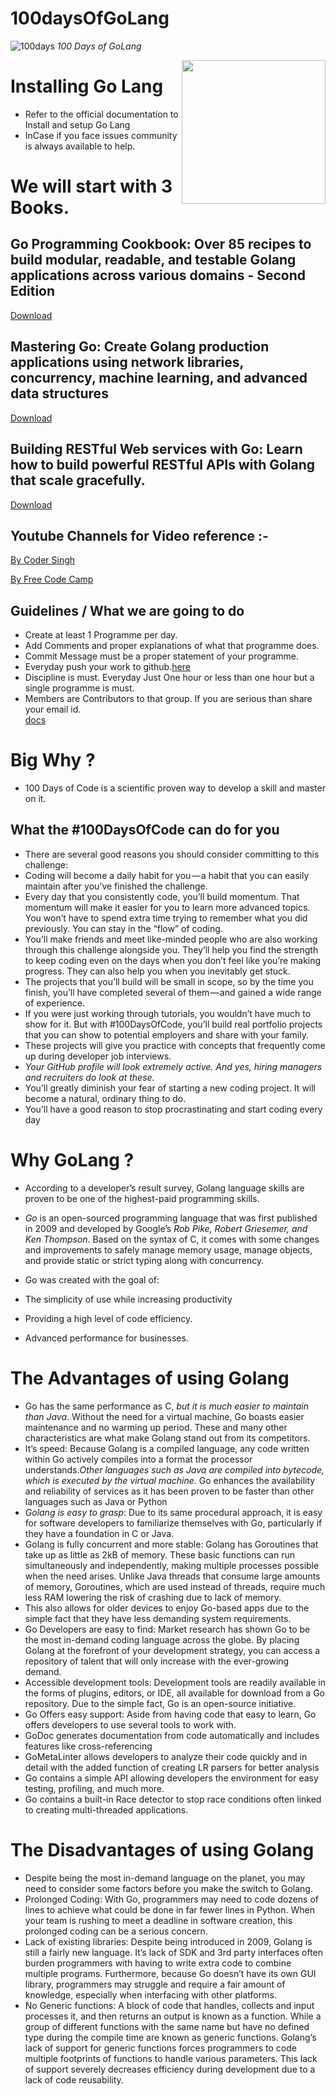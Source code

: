 # 100daysOfGoLang

![100days](https://res.cloudinary.com/practicaldev/image/fetch/s--KLoUWqZ---/c_imagga_scale,f_auto,fl_progressive,h_420,q_auto,w_1000/https://thepracticaldev.s3.amazonaws.com/i/u5d7sosk30lm7pex8lqc.png)
*100 Days of GoLang*

<img align='right' src="https://media.giphy.com/media/PhTSmzCqkliqIJ9ZtZ/giphy.gif" width="230">

# Installing Go Lang 
* Refer to the official documentation to Install and setup Go Lang
* InCase if you face issues community is always available to help.

# We will start with 3 Books.

## Go Programming Cookbook: Over 85 recipes to build modular, readable, and testable Golang applications across various domains - Second Edition
[Download](https://www.dropbox.com/sh/6bvm62v7tr5w0gl/AADaLyW5LUPBzMttr7SOzZ2Sa?dl=0)

## Mastering Go: Create Golang production applications using network libraries, concurrency, machine learning, and advanced data structures
[Download](https://www.dropbox.com/sh/6bvm62v7tr5w0gl/AADaLyW5LUPBzMttr7SOzZ2Sa?dl=0)

## Building RESTful Web services with Go: Learn how to build powerful RESTful APIs with Golang that scale gracefully.
[Download](https://www.dropbox.com/sh/6bvm62v7tr5w0gl/AADaLyW5LUPBzMttr7SOzZ2Sa?dl=0)

## Youtube Channels for Video reference :- 

[By Coder Singh](https://www.youtube.com/watch?v=2SuBf2sk2ts&list=PL45_xGOyv4bk55CMmqH6S6vvnwKD8qifD)<br />

[By Free Code Camp](https://www.youtube.com/watch?v=YS4e4q9oBaU)<br />

## Guidelines / What we are going to do 
* Create at least 1 Programme per day. <br/>
* Add Comments and proper explanations of what that programme does. <br/>
* Commit Message must be a proper statement of your programme.<br />
* Everyday push your work to github.[here](https://github.com/Imsurajkr/100daysOfGoLang)<br /> 
* Discipline is must. Everyday Just One hour or less than one hour but a single programme is must.<br />
* Members are Contributors to that group. If you are serious than share your email id. <br />
[docs](https://golang.org/doc/install)

# Big Why ?

* 100 Days of Code is a scientific proven way to develop a skill and master on it. <br />

## What the #100DaysOfCode can do for you

* There are several good reasons you should consider committing to this challenge:<br />
* Coding will become a daily habit for you — a habit that you can easily maintain after you’ve finished the challenge.<br />
* Every day that you consistently code, you’ll build momentum. That momentum will make it easier for you to learn more advanced topics. You won’t have to spend extra time trying to remember what you did previously. You can stay in the “flow” of coding.<br />
* You’ll make friends and meet like-minded people who are also working through this challenge alongside you. They’ll help you find the strength to keep coding even on the days when you don’t feel like you’re making progress. They can also help you when you inevitably get stuck.<br />
* The projects that you’ll build will be small in scope, so by the time you finish, you’ll have completed several of them — and gained a wide range of experience.<br />
* If you were just working through tutorials, you wouldn’t have much to show for it. But with #100DaysOfCode, you’ll build real portfolio projects that you can show to potential employers and share with your family.<br />
* These projects will give you practice with concepts that frequently come up during developer job interviews.<br />
* *Your GitHub profile will look extremely active. And yes, hiring managers and recruiters do look at these.* <br />
* You’ll greatly diminish your fear of starting a new coding project. It will become a natural, ordinary thing to do.<br />
* You’ll have a good reason to stop procrastinating and start coding every day<br />


# Why GoLang ?

* According to a developer’s result survey, Golang language skills are proven to be one of the highest-paid programming skills.<br />

* *Go* is an open-sourced programming language that was first published in 2009 and developed by Google’s *Rob Pike, Robert Griesemer, and Ken Thompson*. Based on the syntax of C, it comes with some changes and improvements to safely manage memory usage, manage objects, and provide static or strict typing along with concurrency.<br />
* Go was created with the goal of:<br />
* The simplicity of use while increasing productivity<br />
* Providing a high level of code efficiency.<br />
* Advanced performance for businesses.<br />

# The Advantages of using Golang
* Go has the same performance as C, *but it is much easier to maintain than Java*. Without the need for a virtual machine, Go boasts easier maintenance and no warming up period. These and many other characteristics are what make Golang stand out from its competitors.<br />
* It’s speed: Because Golang is a compiled language, any code written within Go actively compiles into a format the processor understands.*Other languages such as Java are compiled into bytecode, which is executed by the virtual machine.* Go enhances the availability and reliability of services as it has been proven to be faster than other languages such as Java or Python<br />
* *Golang is easy to grasp*: Due to its same procedural approach, it is easy for software developers to familiarize themselves with Go, particularly if they have a foundation in C or Java.<br />
* Golang is fully concurrent and more stable: Golang has Goroutines that take up as little as 2kB of memory. These basic functions can run simultaneously and independently, making multiple processes possible when the need arises. Unlike Java threads that consume large amounts of memory, Goroutines, which are used instead of threads, require much less RAM lowering the risk of crashing due to lack of memory.<br />
* This also allows for older devices to enjoy Go-based apps due to the simple fact that they have less demanding system requirements.<br />
* Go Developers are easy to find: Market research has shown Go to be the most in-demand coding language across the globe. By placing Golang at the forefront of your development strategy, you can access a repository of talent that will only increase with the ever-growing demand.<br />
* Accessible development tools: Development tools are readily available in the forms of plugins, editors, or IDE, all available for download from a Go repository. Due to the simple fact, Go is an open-source initiative.<br />
* Go Offers easy support: Aside from having code that easy to learn, Go offers developers to use several tools to work with.<br />
* GoDoc generates documentation from code automatically and includes features like cross-referencing<br />
* GoMetaLinter allows developers to analyze their code quickly and in detail with the added function of creating LR parsers for better analysis<br />
* Go contains a simple API allowing developers the environment for easy testing, profiling, and much more.<br />
* Go contains a built-in Race detector to stop race conditions often linked to creating multi-threaded applications.<br />

# The Disadvantages of using Golang

* Despite being the most in-demand language on the planet, you may need to consider some factors before you make the switch to Golang.<br />
* Prolonged Coding: With Go, programmers may need to code dozens of lines to achieve what could be done in far fewer lines in Python. When your team is rushing to meet a deadline in software creation, this prolonged coding can be a serious concern.<br />
* Lack of existing libraries: Despite being introduced in 2009, Golang is still a fairly new language. It’s lack of SDK and 3rd party interfaces often burden programmers with having to write extra code to combine multiple programs. Furthermore, because Go doesn’t have its own GUI library, programmers may struggle and require a fair amount of knowledge, especially when interfacing with other platforms.<br />
* No Generic functions: A block of code that handles, collects and input processes it, and then returns an output is known as a function. While a group of different functions with the same name but have no defined type during the compile time are known as generic functions. Golang’s lack of support for generic functions forces programmers to code multiple footprints of functions to handle various parameters. This lack of support severely decreases efficiency during development due to a lack of code reusability.

